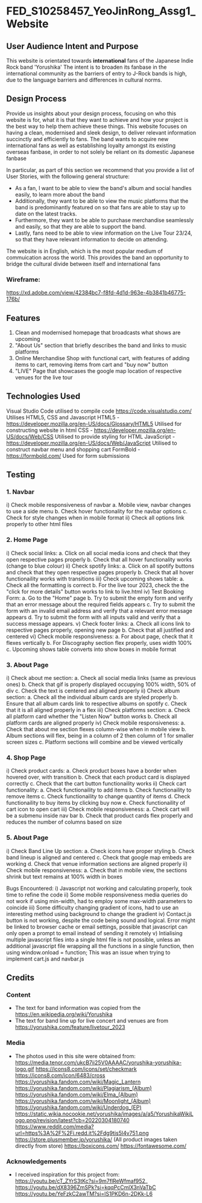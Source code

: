# FED_S10258457_YeoJinRong_Assg1_Website

## User Audience Intent and Purpose
This website is orientated towards **international** fans of the Japanese Indie Rock band 'Yorushika' 
The intent is to broaden its fanbase in the international community as the barriers of entry to J-Rock bands is high, due to the language barriers and differences in cultural norms.

 
## Design Process
 
Provide us insights about your design process, focusing on who this website is for, what it is that they want to achieve and how your project is the best way to help them achieve these things.
This website focuses on having a clean, modernised and sleek design, to deliver relevant information succinctly and efficiently to fans.
The band wants to acquire new international fans as well as establishing loyalty amongst its existing overseas fanbase, in order to not solely be reliant on its domestic Japanese fanbase

In particular, as part of this section we recommend that you provide a list of User Stories, with the following general structure:
- As a fan, I want to be able to view the band's album and social handles easily, to learn more about the band
- Additionally, they want to be able to view the music platforms that the band is predominantly featured on so that fans are able to stay up to date on the latest tracks.
- Furthermore, they want to be able to purchase merchandise seamlessly and easily, so that they are able to support the band.
- Lastly, fans need to be able to view information on the Live Tour 23/24, so that they have relevant information to decide on attending.

The website is in English, which is the most popular medium of commuication across the world.
This provides the band an opportunity to bridge the cultural divide between itself and international fans

### Wireframe:
https://xd.adobe.com/view/42384bc7-f8fd-4d1d-963e-4b3841b46775-176b/

## Features

1) Clean and modernised homepage that broadcasts what shows are upcoming
2) "About Us" section that briefly describes the band and links to music platforms
3) Online Merchandise Shop with functional cart, with features of adding items to cart, removing items from cart and "buy now" button
4) "LIVE" Page that showcases the google map location of respective venues for the live tour 

## Technologies Used
Visual Studio Code utilised to compile code
https://code.visualstudio.com/
Utilises HTML5, CSS and Javascript
HTML5 - https://developer.mozilla.org/en-US/docs/Glossary/HTML5
Utilised for constructing website in html
CSS - https://developer.mozilla.org/en-US/docs/Web/CSS
Utilised to provide styling for HTML 
JavaScript - https://developer.mozilla.org/en-US/docs/Web/JavaScript
Utilised to construct navbar menu and shopping cart
FormBold - https://formbold.com/
Used for form submissions
## Testing
### 1. Navbar
i) Check mobile responsiveness of navbar
	a. Mobile view, navbar changes to use a side menu
	b. Check hover functionality for the navbar options
	c. Check for style changes when in mobile format
ii) Check all options link properly to other html files

### 2. Home Page
i) Check social links:
	a. Click on all social media icons and check that they open respective pages properly
	b. Check that all hover functionality works (change to blue colour)
ii) Check spotify links:
	a. Click on all spotify buttons and check that they open respective pages properly
	b. Check that all hover functionaility works with transitions
iii) Check upcoming shows table:
	a. Check all the formatting is correct
	b. For the live tour 2023, check the the "click for more details" button works to link to live.html
iv) Test Booking Form: 
    	a. Go to the "Home" page
    	b. Try to submit the empty form and verify that an error message about the required fields appears
   	c. Try to submit the form with an invalid email address and verify that a relevant error message appears
    	d. Try to submit the form with all inputs valid and verify that a success message appears.
v) Check footer links:
	a. Check all icons link to respective pages properly, opening new page
	b. Check that all justified and centered
vi) Check mobile responsiveness:
	a. For about page, check that it flexes vertically
	b. For Discography section flex properly, uses width 100%
	c. Upcoming shows table converts into show boxes in mobile format

### 3. About Page
i) Check about me section:
	a. Check all social media links (same as previous ones)
	b. Check that gif is properly displayed occupying 100% width, 50% of div
	c. Check the text is centered and aligned properly
ii) Check album section:
	a. Check all the individual album cards are styled properly
	b. Ensure that all album cards link to respective albums on spotify
	c. Check that it is all aligned properly in a flex
iii) Check platforms section:
	a. Check all platform card whether the "Listen Now" button works
	b. Check all platform cards are aligned properly
iv) Check mobile responsiveness:
	a. Check that about me section flexes column-wise when in mobile view
	b. Album sections will flex, being in a column of 2 then column of 1 for smaller screen sizes
	c. Platform sections will combine and be viewed vertically

### 4. Shop Page
i) Check product cards:
	a. Check product boxes have a border when hovered over, with transition
	b. Check that each product card is displayed correctly
	c. Check that the cart button functionaility works
ii) Check cart functionality:
	a. Check functionaility to add items
	b. Check functionaility to remove items
	c. Check functionaility to change quantity of items
	d. Check functionaility to buy items by clicking buy now
	e. Check functionaility of cart icon to open cart
iii) Check mobile responsiveness:
	a. Check cart will be a submenu inside nav bar
	b. Check that product cards flex properly and reduces the number of columns based on size

### 5. About Page
i) Check Band Line Up section:
	a. Check icons have proper styling
	b. Check band lineup is aligned and centered
	c. Check that google map embeds are working
	d. Check that venue information sections are aligned properly
ii) Check mobile responsiveness:
	a. Check that in mobile view, the sections shrink but text remains at 100% width in boxes

Bugs Encountered:
i) Javascript not working and calculating properly, took time to refine the code
ii) Some mobile responsiveness media queries do not work if using min-width, had to employ some max-width parameters to coincide
iii) Some difficulty changing gradient of icons, had to use an interesting method using background to change the gradient
iv) Contact.js button is not working, despite the code being sound and logical. Error might be linked to browser cache or email settings,
possible that javascript can only open a prompt to email instead of sending it remotely
v) Intialising multiple javascript files into a single html file is not possible, unless an additional javascript file wrapping all the functions in a single function, then using window.onload = function;
This was an issue when trying to implement cart.js and navbar.js

## Credits

### Content
- The text for band information was copied from the https://en.wikipedia.org/wiki/Yorushika
- The text for band line up for live concert and venues are from https://yorushika.com/feature/livetour_2023

### Media
- The photos used in this site were obtained from:
https://media.tenor.com/ukcB7ii25V0AAAAC/yorushika-yorushika-logo.gif
https://icons8.com/icons/set/checkmark
https://icons8.com/icon/6483/cross
https://yorushika.fandom.com/wiki/Magic_Lantern
https://yorushika.fandom.com/wiki/Plagiarism_(Album)
https://yorushika.fandom.com/wiki/Elma_(Album)
https://yorushika.fandom.com/wiki/Moonlight_(Album)
https://yorushika.fandom.com/wiki/Underdog_(EP)
https://static.wikia.nocookie.net/yorushika/images/a/a5/YorushikaWikiLogo.png/revision/latest?cb=20220304180740
https://www.reddit.com/media?url=https%3A%2F%2Fi.redd.it%2Fdg9tis5l4v751.png
https://store.plusmember.jp/yorushika/ (All product images taken directly from store)
https://boxicons.com/
https://fontawesome.com/


### Acknowledgements

- I received inspiration for this project from:
https://youtu.be/cT_ZYrS3tKc?si=9m7flReWfmaf952_
https://youtu.be/dX8396ZmSPk?si=kqqPcCmlX3nVaTbC
https://youtu.be/YeFzkC2awTM?si=lS1PKD6n-2DKk-L6
